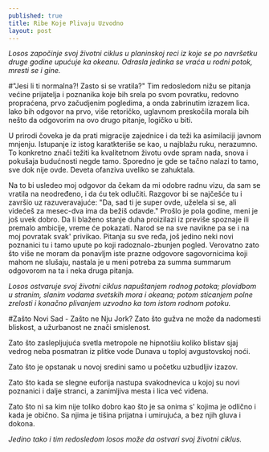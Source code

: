 ```yaml
---
published: true
title: Ribe Koje Plivaju Uzvodno
layout: post
---
```


_Losos započinje svoj životni ciklus u planinskoj reci iz koje se po navršetku druge godine upućuje ka okeanu. Odrasla jedinka se vraća u rodni potok, mresti se i gine._

#"Jesi li ti normalna?! Zasto si se vratila?"
Tim redosledom nižu se pitanja većine prijatelja i poznanika koje bih srela po svom povratku, redovno propraćena, prvo začudjenim pogledima, a onda zabrinutim izrazem lica. Iako bih odgovor na prvo, više retoričko, uglavnom preskočila morala bih nešto da odgovorim na ovo drugo pitanje, logičko u biti.

U prirodi čoveka je da prati migracije zajednice i da teži ka asimilaciji javnom mnjenju. Istupanje iz istog karatkteriše se kao, u najblažu ruku, nerazumno. To konkretno znači težiti ka kvalitetnom životu ovde spram nada, snova i pokušaja budućnosti negde tamo. Sporedno je gde se tačno nalazi to tamo, sve dok nije ovde. Deveta ofanziva uveliko se zahuktala.

Na to bi usledeo moj odgovor da čekam da mi odobre radnu vizu, da sam se vratila na neodređeno, i da ću tek odlučiti. Razgovor bi se najčešće tu i završio uz razuveravajuće: "Da, sad ti je super ovde, uželela si se, ali videćeš za mesec-dva ima da bežiš odavde." Prošlo je pola godine, meni je još uvek dobro. Da li blaženo stanje duha proizilazi iz previše spoznaje ili premalo ambicije, vreme će pokazati. Narod se na sve navikne pa se i na moj povratak svak' privikao. Pitanja su sve ređa, još jedino neki novi poznanici tu i tamo upute po koji radoznalo-zbunjen pogled. Verovatno zato što više ne moram da ponavljm iste prazne odgovore sagovornicima koji mahom ne slušaju, nastala je u meni potreba za summa summarum odgovorom na ta i neka druga pitanja.

_Losos ostvaruje svoj životni ciklus napuštanjem rodnog potoka; plovidbom u stranim, slanim vodama svetskih mora i okeana; potom sticanjem polne zrelosti i konačno plivanjem uzvodno ka tom istom rodnom potoku._

#Zašto Novi Sad - Zašto ne Nju Jork?
Zato što gužva ne može da nadomesti bliskost, a užurbanost ne znači smislenost.

Zato što zaslepljujuća svetla metropole ne hipnotšiu koliko blistav sjaj vedrog neba posmatran iz plitke vode Dunava u toploj avgustovskoj noći.

Zato što je opstanak u novoj sredini samo u početku uzbudljiv izazov.

Zato što kada se slegne euforija nastupa svakodnevica u kojoj su novi poznanici i dalje stranci, a zanimljiva mesta i lica već viđena.

Zato što ni sa kim nije toliko dobro kao što je sa onima s' kojima je odlično i kada je obično. Sa njima je tišina prijatna i umirujuća, a bez njih gluva i dokona.

_Jedino tako i tim redosledom losos može da ostvari svoj životni ciklus._
